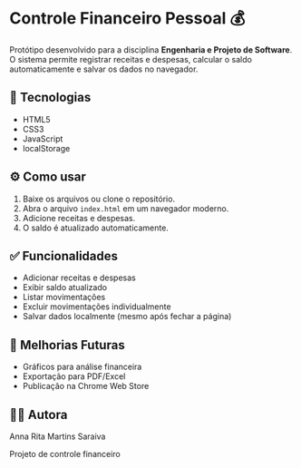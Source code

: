 # Controle Financeiro Pessoal 💰

Protótipo desenvolvido para a disciplina **Engenharia e Projeto de Software**.  
O sistema permite registrar receitas e despesas, calcular o saldo automaticamente e salvar os dados no navegador.

## 🚀 Tecnologias
- HTML5
- CSS3
- JavaScript
- localStorage

## ⚙️ Como usar
1. Baixe os arquivos ou clone o repositório.
2. Abra o arquivo `index.html` em um navegador moderno.
3. Adicione receitas e despesas.
4. O saldo é atualizado automaticamente.

## ✅ Funcionalidades
- Adicionar receitas e despesas
- Exibir saldo atualizado
- Listar movimentações
- Excluir movimentações individualmente
- Salvar dados localmente (mesmo após fechar a página)

## 📌 Melhorias Futuras
- Gráficos para análise financeira
- Exportação para PDF/Excel
- Publicação na Chrome Web Store

## 👩‍💻 Autora
Anna Rita Martins Saraiva


Projeto de controle financeiro
